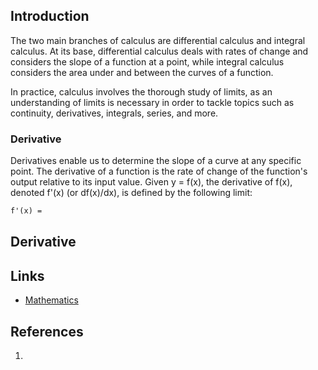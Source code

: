 ## Introduction

The two main branches of calculus are differential calculus and integral calculus.
At its base, differential calculus deals with rates of change and considers the slope of a function at a point,
while integral calculus considers the area under and between the curves of a function.

In practice, calculus involves the thorough study of limits,
as an understanding of limits is necessary in order to tackle topics such as continuity, derivatives, integrals, series, and more.

### Derivative

Derivatives enable us to determine the slope of a curve at any specific point.
The derivative of a function is the rate of change of the function's output relative to its input value.
Given y = f(x), the derivative of f(x), denoted f'(x) (or df(x)/dx), is defined by the following limit:

```tex
f'(x) = 
```

## Derivative

## Links

- [Mathematics](/docs/Mathematics/Mathematics.md)

## References

1. []()
